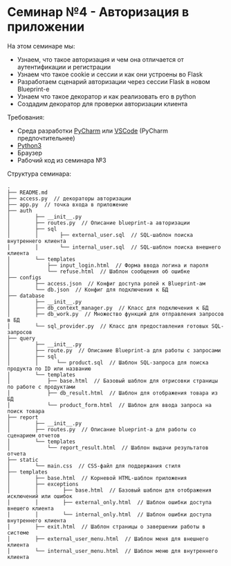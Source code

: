 # Семинар №4 - Авторизация в приложении

На этом семинаре мы:
- Узнаем, что такое авторизация и чем она отличается от аутентификации и регистрации
- Узнаем что такое cookie и сессии и как они устроены во Flask
- Разработаем сценарий авторизации через сессии Flask в новом Blueprint-е
- Узнаем что такое декоратор и как реализовать его в python
- Создадим декоратор для проверки авторизации клиента

Требования:
- Среда разработки [PyCharm](https://www.jetbrains.com/pycharm/download) или [VSCode](https://code.visualstudio.com/) (PyCharm предпочтительнее)
- [Python3](https://www.python.org/downloads/)
- Браузер
- Рабочий код из семинара №3

Структура семинара:
```
.
├── README.md
├── access.py  // декораторы авторизации
├── app.py  // точка входа в приложение
├── auth
│        ├── __init__.py
│        ├── routes.py  // Описание blueprint-а авторизации
│        ├── sql
│        │       ├── external_user.sql  // SQL-шаблон поиска внутреннего клиента
│        │       └── internal_user.sql  // SQL-шаблон поиска внешнего клиента
│        └── templates
│            ├── input_login.html  // Форма ввода логина и пароля
│            └── refuse.html  // Шаблон сообщения об ошибке
├── configs
│        ├── access.json  // Конфиг доступа ролей к Blueprint-ам
│        └── db.json  // Конфиг для подключения к БД
├── database
│        ├── __init__.py
│        ├── db_context_manager.py  // Класс для подключения к БД
│        ├── db_work.py  // Множество функций для отправления запросов в БД
│        └── sql_provider.py  // Класс для предоставления готовых SQL-запросов
├── query
│        ├── __init__.py
│        ├── route.py  // Описание Blueprint-а для работы с запросами
│        ├── sql
│        │      └── product.sql  // Шаблон SQL-запроса для поиска продукта по ID или названию
│        └── templates
│            ├── base.html  // Базовый шаблон для отрисовки страницы по работе с продуктами
│            ├── db_result.html  // Шаблон для отображения товара из БД
│            └── product_form.html  // Шаблон для ввода запроса на поиск товара
├── report
│        ├── __init__.py
│        ├── routes.py  // Описание blueprint-а для работы со сценарием отчетов
│        └── templates
│            └── report_result.html  // Шаблон выдачи результатов отчета
├── static
│        └── main.css  // CSS-файл для поддержания стиля
├── templates
│        ├── base.html  // Корневой HTML-шаблон приложения
│        ├── exceptions
│        │        ├── base.html  // Базовый шаблон для отображения исключений или ошибок
│        │        ├── external_only.html  // Шаблон ошибки доступа внешего клиента
│        │        └── internal_only.html  // Шаблон ошибки доступа внутреннего клиента
│        ├── exit.html  // Шаблон страницы о завершении работы в системе
│        ├── external_user_menu.html  // Шаблон меня для внешнего клиента
│        └── internal_user_menu.html  // Шаблон меню для внутреннего клиента
```